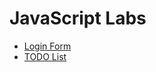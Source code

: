 # JavaScript Labs
* [Login Form](https://radwanabil.github.io/JavaScript-labs/Day6_Tasks/index.html)</br>
* [TODO List](https://radwanabil.github.io/JavaScript-labs/Day8_Tasks/index.html)<br>
